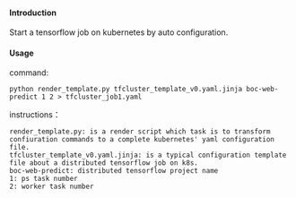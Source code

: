 #### Introduction

Start a tensorflow job on kubernetes by auto configuration.



#### Usage

command:

```shell
python render_template.py tfcluster_template_v0.yaml.jinja boc-web-predict 1 2 > tfcluster_job1.yaml
```



instructions：

```shell
render_template.py: is a render script which task is to transform confiuration commands to a complete kubernetes' yaml configuration file.
tfcluster_template_v0.yaml.jinja: is a typical configuration template file about a distributed tensorflow job on k8s.
boc-web-predict: distributed tensorflow project name
1: ps task number
2: worker task number
```

